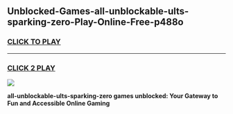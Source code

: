 
## Unblocked-Games-all-unblockable-ults-sparking-zero-Play-Online-Free-p488o
<h3>
<a href="https://premium76.site?title=all-unblockable-ults-sparking-zero&ref=26A">CLICK TO PLAY</a></h3>
<hr>

<h3>
<a href="https://premium76.site?title=all-unblockable-ults-sparking-zero&ref=26A">CLICK 2 PLAY</a>
  
</h3>

<a href="https://premium76.site?title=all-unblockable-ults-sparking-zero&ref=26A"><img src="https://clearcache.store/games.png"></a>


**all-unblockable-ults-sparking-zero games unblocked: Your Gateway to Fun and Accessible Online Gaming**
